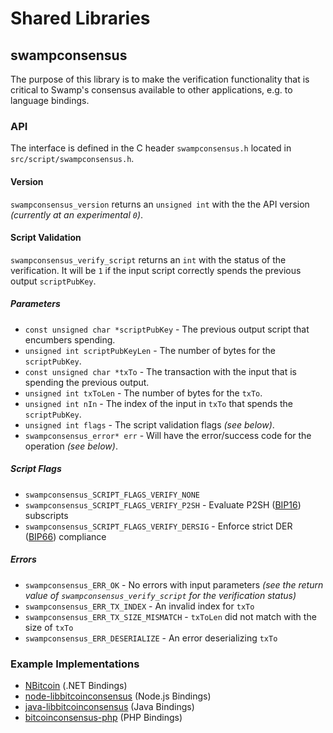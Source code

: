Shared Libraries
================

## swampconsensus

The purpose of this library is to make the verification functionality that is critical to Swamp's consensus available to other applications, e.g. to language bindings.

### API

The interface is defined in the C header `swampconsensus.h` located in  `src/script/swampconsensus.h`.

#### Version

`swampconsensus_version` returns an `unsigned int` with the the API version *(currently at an experimental `0`)*.

#### Script Validation

`swampconsensus_verify_script` returns an `int` with the status of the verification. It will be `1` if the input script correctly spends the previous output `scriptPubKey`.

##### Parameters
- `const unsigned char *scriptPubKey` - The previous output script that encumbers spending.
- `unsigned int scriptPubKeyLen` - The number of bytes for the `scriptPubKey`.
- `const unsigned char *txTo` - The transaction with the input that is spending the previous output.
- `unsigned int txToLen` - The number of bytes for the `txTo`.
- `unsigned int nIn` - The index of the input in `txTo` that spends the `scriptPubKey`.
- `unsigned int flags` - The script validation flags *(see below)*.
- `swampconsensus_error* err` - Will have the error/success code for the operation *(see below)*.

##### Script Flags
- `swampconsensus_SCRIPT_FLAGS_VERIFY_NONE`
- `swampconsensus_SCRIPT_FLAGS_VERIFY_P2SH` - Evaluate P2SH ([BIP16](https://github.com/bitcoin/bips/blob/master/bip-0016.mediawiki)) subscripts
- `swampconsensus_SCRIPT_FLAGS_VERIFY_DERSIG` - Enforce strict DER ([BIP66](https://github.com/bitcoin/bips/blob/master/bip-0066.mediawiki)) compliance

##### Errors
- `swampconsensus_ERR_OK` - No errors with input parameters *(see the return value of `swampconsensus_verify_script` for the verification status)*
- `swampconsensus_ERR_TX_INDEX` - An invalid index for `txTo`
- `swampconsensus_ERR_TX_SIZE_MISMATCH` - `txToLen` did not match with the size of `txTo`
- `swampconsensus_ERR_DESERIALIZE` - An error deserializing `txTo`

### Example Implementations
- [NBitcoin](https://github.com/NicolasDorier/NBitcoin/blob/master/NBitcoin/Script.cs#L814) (.NET Bindings)
- [node-libbitcoinconsensus](https://github.com/bitpay/node-libbitcoinconsensus) (Node.js Bindings)
- [java-libbitcoinconsensus](https://github.com/dexX7/java-libbitcoinconsensus) (Java Bindings)
- [bitcoinconsensus-php](https://github.com/Bit-Wasp/bitcoinconsensus-php) (PHP Bindings)
